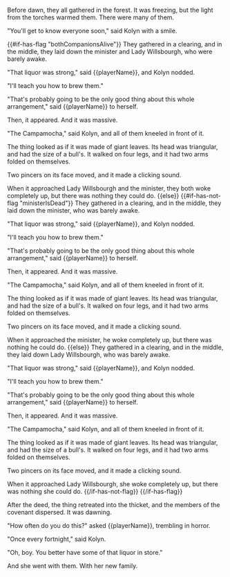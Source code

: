 Before dawn, they all gathered in the forest. It was freezing, but the light from the torches warmed them. There were many of them.

"You'll get to know everyone soon," said Kolyn with a smile.

{{#if-has-flag "bothCompanionsAlive"}}
They gathered in a clearing, and in the middle, they laid down the minister and Lady Willsbourgh, who were barely awake.

"That liquor was strong," said {{playerName}}, and Kolyn nodded.

"I'll teach you how to brew them."

"That's probably going to be the only good thing about this whole arrangement," said {{playerName}} to herself.

Then, it appeared. And it was massive.

"The Campamocha," said Kolyn, and all of them kneeled in front of it.

The thing looked as if it was made of giant leaves. Its head was triangular, and had the size of a bull's. It walked on four legs, and it had two arms folded on themselves.

Two pincers on its face moved, and it made a clicking sound.

When it approached Lady Willsbourgh and the minister, they both woke completely up, but there was nothing they could do.
{{else}}
{{#if-has-not-flag "ministerIsDead"}}
They gathered in a clearing, and in the middle, they laid down the minister, who was barely awake.

"That liquor was strong," said {{playerName}}, and Kolyn nodded.

"I'll teach you how to brew them."

"That's probably going to be the only good thing about this whole arrangement," said {{playerName}} to herself.

Then, it appeared. And it was massive.

"The Campamocha," said Kolyn, and all of them kneeled in front of it.

The thing looked as if it was made of giant leaves. Its head was triangular, and had the size of a bull's. It walked on four legs, and it had two arms folded on themselves.

Two pincers on its face moved, and it made a clicking sound.

When it approached the minister, he woke completely up, but there was nothing he could do.
{{else}}
They gathered in a clearing, and in the middle, they laid down Lady Willsbourgh, who was barely awake.

"That liquor was strong," said {{playerName}}, and Kolyn nodded.

"I'll teach you how to brew them."

"That's probably going to be the only good thing about this whole arrangement," said {{playerName}} to herself.

Then, it appeared. And it was massive.

"The Campamocha," said Kolyn, and all of them kneeled in front of it.

The thing looked as if it was made of giant leaves. Its head was triangular, and had the size of a bull's. It walked on four legs, and it had two arms folded on themselves.

Two pincers on its face moved, and it made a clicking sound.

When it approached Lady Willsbourgh, she woke completely up, but there was nothing she could do.
{{/if-has-not-flag}}
{{/if-has-flag}}

After the deed, the thing retreated into the thicket, and the members of the covenant dispersed. It was dawning.

"How often do you do this?" asked {{playerName}}, trembling in horror.

"Once every fortnight," said Kolyn.

"Oh, boy. You better have some of that liquor in store."

And she went with them. With her new family.

